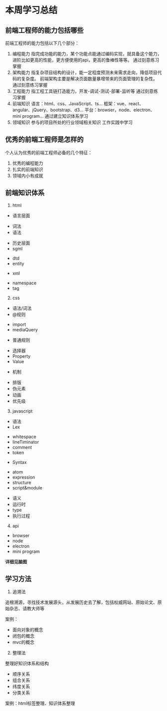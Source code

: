 # 本周学习总结

## 前端工程师的能力包括哪些

前端工程师的能力包括以下几个部分：
1. 编程能力
指完成功能的能力，某个功能点能通过编码实现，就具备这个能力，进阶比如更高的性能，更方便使用的api，更高的鲁棒性等等。
通过刻意练习掌握
2. 架构能力
指复杂项目结构的设计，能一定程度预测未来需求走向，降低项目代码的复杂度。
前端架构主要是解决页面数量暴增带来的页面管理的复杂性。
通过刻意练习掌握
3. 工程能力
指工程工具链打造能力，开发-调试-测试-部署-监听等
通过刻意练习掌握
4. 前端知识
语言：html、css、JavaScript、ts...
框架：vue、react、angular、jQuery、bootstrap、d3...
平台：browser，node、electron、mini program...
通过建立知识体系学习
5. 领域知识
参与的项目所处的行业领域相关知识
工作实践中学习

## 优秀的前端工程师是怎样的

个人认为优秀的前端工程师必备的几个特征：

1. 优秀的编程能力
2. 扎实的前端知识
3. 领域内小有成就

## 前端知识体系

1. html
+ 语言层面
- 词法
- 语法
+ 历史层面
+ sgml
- dtd
- entity
+ xml
- namespace
- tag
2. css
+ 语法/词法
+ @规则
- import
- mediaQuery
+ 普通规则
- 选择器
- Property
- Value
+ 机制
- 排版
- 伪元素
- 动画
- 优先级
3. javascript
+ 语法
+ Lex
- whitespace
- lineTiminator
- comment
- token
+ Syntax
- atom
- expression
- structure
- script&module
+ 语义
+ 运行时
+ type
+ 执行过程
4. api
+ browser
+ node
+ electron
+ mini program

**详细见脑图**

## 学习方法

1. 追溯法

追根溯源，寻找技术发展源头，从发展历史去了解，包括权威网站、原始论文、原始杂志、请教大师等

案例：
+ 面向对象的概念
+ 闭包的概念
+ mvc的概念

2. 整理法

整理好知识体系和结构

+ 顺序关系
+ 组合关系
+ 纬度关系
+ 分类关系

案例：html标签整理、知识体系整理
